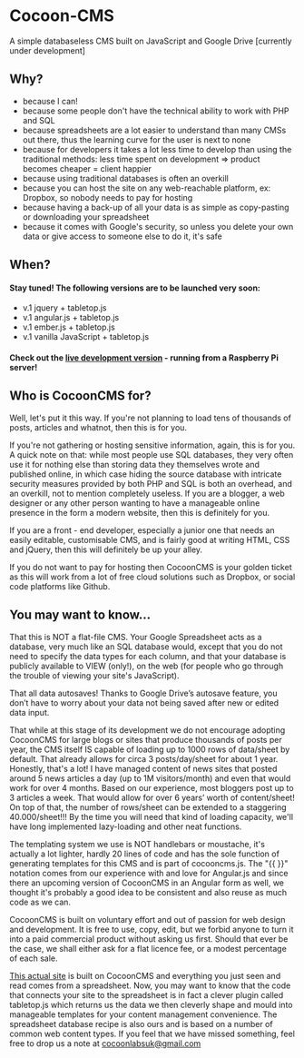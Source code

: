 # Cocoon-CMS
A simple databaseless CMS built on JavaScript and Google Drive [currently under development]

## Why?

* because I can!
* because some people don't have the technical ability to work with PHP and SQL
* because spreadsheets are a lot easier to understand than many CMSs out there, thus the learning curve for the user is next to none
* because for developers it takes a lot less time to develop than using the traditional methods: less time spent on development => product becomes cheaper = client happier
* because using traditional databases is often an overkill
* because you can host the site on any web-reachable platform, ex: Dropbox, so nobody needs to pay for hosting
* because having a back-up of all your data is as simple as copy-pasting or downloading your spreadsheet
* because it comes with Google's security, so unless you delete your own data or give access to someone else to do it, it's safe

## When?

#### Stay tuned! The following versions are to be launched very soon:

* v.1 jquery + tabletop.js
* v.1 angular.js + tabletop.js
* v.1 ember.js + tabletop.js
* v.1 vanilla JavaScript + tabletop.js

#### Check out the [live development version](http://attilavago.ddns.net/cocooncms/index.html) - running from a Raspberry Pi server! 

## Who is CocoonCMS for?

Well, let's put it this way. If you're not planning to load tens of thousands of posts, articles and whatnot, then this is for you.

If you're not gathering or hosting sensitive information, again, this is for you. A quick note on that: while most people use SQL databases, they very often use it for nothing else than storing data they themselves wrote and published online, in which case hiding the source database with intricate security measures provided by both PHP and SQL is both an overhead, and an overkill, not to mention completely useless. 
If you are a blogger, a web designer or any other person wanting to have a manageable online presence in the form a modern website, then this is definitely for you.

If you are a front - end developer, especially a junior one that needs an easily editable, customisable CMS, and is fairly good at writing HTML, CSS and jQuery, then this will definitely be up your alley.

If you do not want to pay for hosting then CocoonCMS is your golden ticket as this will work from a lot of free cloud solutions such as Dropbox, or social code platforms like Github. 

## You may want to know...

That this is NOT a flat-file CMS. Your Google Spreadsheet acts as a database, very much like an SQL database would, except that you do not need to specify the data types for each column, and that your database is publicly available to VIEW (only!), on the web (for people who go through the trouble of viewing your site's JavaScript).

That all data autosaves! Thanks to Google Drive’s autosave feature, you don’t have to worry about your data not being saved after new or edited data input. 

That while at this stage of its development we do not encourage adopting CocoonCMS for large blogs or sites that produce thousands of posts per year, the CMS itself IS capable of loading up to 1000 rows of data/sheet by default. That already allows for circa 3 posts/day/sheet for about 1 year. Honestly, that's a lot! I have managed content of news sites that posted around 5 news articles a day (up to 1M visitors/month) and even that would work for over 4 months. Based on our experience, most bloggers post up to 3 articles a week. That would allow for over 6 years’ worth of content/sheet! On top of that, the number of rows/sheet can be extended to a staggering 40.000/sheet!!! By the time you will need that kind of loading capacity, we'll have long implemented lazy-loading and other neat functions.

The templating system we use is NOT handlebars or moustache, it's actually a lot lighter, hardly 20 lines of code and has the sole function of generating templates for this CMS and is part of cocooncms.js. The "{{ }}" notation comes from our experience with and love for Angular.js and since there an upcoming version of CocoonCMS in an Angular form as well, we thought it's probably a good idea to be consistent and also reuse as much code as we can.

CocoonCMS is built on voluntary effort and out of passion for web design and development. It is free to use, copy, edit, but we forbid anyone to turn it into a paid commercial product without asking us first. Should that ever be the case, we shall either ask for a flat licence fee, or a modest percentage of each sale. 

[This actual site](http://attilavago.ddns.net/cocooncms/index.html) is built on CocoonCMS and everything you just seen and read comes from a spreadsheet. Now, you may want to know that the code that connects your site to the spreadsheet is in fact a clever plugin called tabletop.js which returns us the data we then cleverly shape and mould into manageable templates for your content management convenience. The spreadsheet database recipe is also ours and is based on a number of common web content types. If you feel that we have missed something, feel free to drop us a note at cocoonlabsuk@gmail.com 
